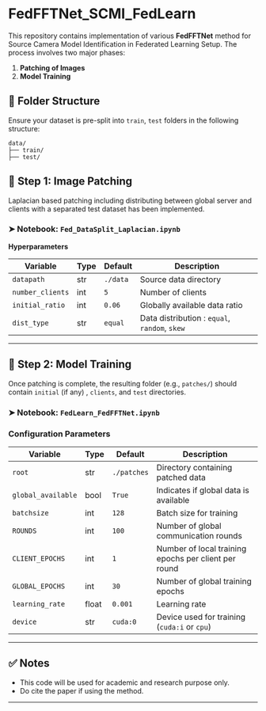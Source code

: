 # FedFFTNet_SCMI_FedLearn

This repository contains implementation of various **FedFFTNet** method for Source Camera Model Identification in Federated Learning Setup. The process involves two major phases:

1. **Patching of Images**
2. **Model Training**

## 📁 Folder Structure

Ensure your dataset is pre-split into `train`, `test` folders in the following structure:

```
data/
├── train/
├── test/
```

## 🧩 Step 1: Image Patching

Laplacian based patching including distributing between global server and clients with a separated test dataset has been implemented.

### ➤ Notebook: `Fed_DataSplit_Laplacian.ipynb`

**Hyperparameters**

| Variable      | Type | Default      | Description                                      |
|---------------|------|--------------|--------------------------------------------------|
| `datapath `       | str  | `./data`     | Source data directory                            |
| `number_clients`      | int  | `5`  | Number of clients                    |
| `initial_ratio`    | int  | `0.06`        | Globally available data ratio |
| `dist_type` | str | `equal` | Data distribution : `equal`, `random`, `skew` |

---

## 🧠 Step 2: Model Training

Once patching is complete, the resulting folder (e.g., `patches/`) should contain `initial` (if any) , `clients`, and `test` directories.

### ➤ Notebook: `FedLearn_FedFFTNet.ipynb`

### Configuration Parameters

| Variable           | Type   | Default       | Description                                             |
|--------------------|--------|---------------|---------------------------------------------------------|
| `root`             | str    | `./patches`   | Directory containing patched data                      |
| `global_available` | bool   | `True`        | Indicates if global data is available                  |
| `batchsize`        | int    | `128`         | Batch size for training                                |
| `ROUNDS`           | int    | `100`         | Number of global communication rounds                  |
| `CLIENT_EPOCHS`    | int    | `1`           | Number of local training epochs per client per round   |
| `GLOBAL_EPOCHS`    | int    | `30`          | Number of global training epochs                       |
| `learning_rate`    | float  | `0.001`       | Learning rate                                          |
| `device`           | str    | `cuda:0`      | Device used for training (`cuda:i` or `cpu`) 


---

## ✅ Notes

- This code will be used for academic and research purpose only.
- Do cite the paper if using the method.

---

